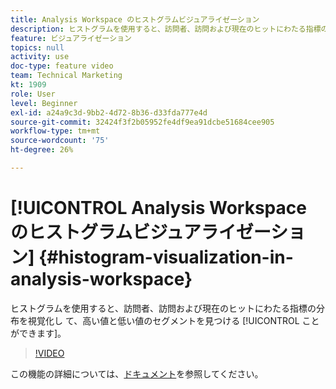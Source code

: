 ```yaml
---
title: Analysis Workspace のヒストグラムビジュアライゼーション
description: ヒストグラムを使用すると、訪問者、訪問および現在のヒットにわたる指標の分布を視覚化して、高い値および低い値のセグメントを見つけることができます。
feature: ビジュアライゼーション
topics: null
activity: use
doc-type: feature video
team: Technical Marketing
kt: 1909
role: User
level: Beginner
exl-id: a24a9c3d-9bb2-4d72-8b36-d33fda777e4d
source-git-commit: 32424f3f2b05952fe4df9ea91dcbe51684cee905
workflow-type: tm+mt
source-wordcount: '75'
ht-degree: 26%

---
```


# [!UICONTROL Analysis Workspace のヒストグラムビジュアライゼーション] {#histogram-visualization-in-analysis-workspace}

 ヒストグラムを使用すると、訪問者、訪問および現在のヒットにわたる指標の分布を視覚化し  て、高い値と低い値のセグメントを見つける [!UICONTROL ことができます]。

>[!VIDEO](https://video.tv.adobe.com/v/23725/?quality=12)

この機能の詳細については、[ドキュメント](https://marketing.adobe.com/resources/help/ja_JP/analytics/analysis-workspace/histogram.html)を参照してください。

